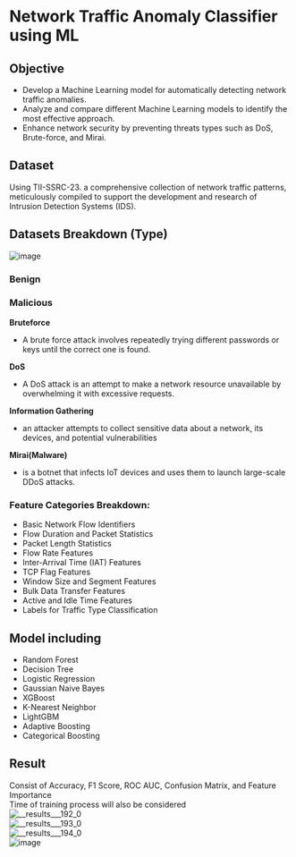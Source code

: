 # Network Traffic Anomaly Classifier using ML  
## Objective  
- Develop a Machine Learning model for automatically detecting network traffic anomalies.
- Analyze and compare different Machine Learning models to identify the most effective approach.
- Enhance network security by preventing threats types such as DoS, Brute-force, and Mirai.
## Dataset  
Using TII-SSRC-23. a comprehensive collection of network traffic patterns, meticulously compiled to support the development and research of Intrusion Detection Systems (IDS).
## Datasets Breakdown (Type)
![image](https://github.com/user-attachments/assets/4c93eb66-fe0b-4dda-8016-f3676bccbcdb)  
### Benign
### Malicious
**Bruteforce**  
- A brute force attack involves repeatedly trying different passwords or keys until the correct one is found.

**DoS**   
- A DoS attack is an attempt to make a network resource unavailable by overwhelming it with excessive requests.

**Information Gathering**  
- an attacker attempts to collect sensitive data about a network, its devices, and potential vulnerabilities

**Mirai(Malware)**  
-  is a botnet that infects IoT devices and uses them to launch large-scale DDoS attacks.  

### Feature Categories Breakdown:
- Basic Network Flow Identifiers
- Flow Duration and Packet Statistics
- Packet Length Statistics
- Flow Rate Features
- Inter-Arrival Time (IAT) Features
- TCP Flag Features
- Window Size and Segment Features
- Bulk Data Transfer Features
- Active and Idle Time Features
- Labels for Traffic Type Classification
## Model including
- Random Forest
- Decision Tree
- Logistic Regression
- Gaussian Naive Bayes
- XGBoost
- K-Nearest Neighbor
- LightGBM
- Adaptive Boosting
- Categorical Boosting
## Result
Consist of Accuracy, F1 Score, ROC AUC, Confusion Matrix, and Feature Importance  
Time of training process will also be considered  
![__results___192_0](https://github.com/user-attachments/assets/daa960d2-7b49-400c-9854-533aad0ecfae)  
![__results___193_0](https://github.com/user-attachments/assets/51eba6ba-bacc-4732-b288-24b4e0439721)  
![__results___194_0](https://github.com/user-attachments/assets/4144a113-4653-4f93-9dc5-65219df1c7d7)  
![image](https://github.com/user-attachments/assets/2ba3ced2-b0b1-46c4-9450-9490550c528f)  




